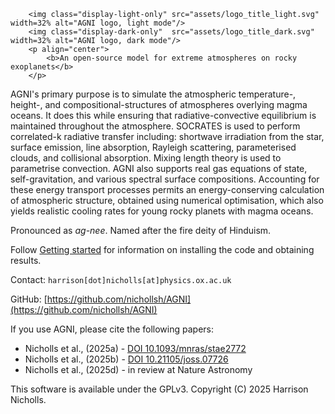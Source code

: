 ```@raw html
    <img class="display-light-only" src="assets/logo_title_light.svg" width=32% alt="AGNI logo, light mode"/>
    <img class="display-dark-only"  src="assets/logo_title_dark.svg"  width=32% alt="AGNI logo, dark mode"/>
    <p align="center">
        <b>An open-source model for extreme atmospheres on rocky exoplanets</b>
    </p>
```

AGNI's primary purpose is to simulate the atmospheric temperature-, height-, and compositional-structures of atmospheres overlying magma oceans. It does this while ensuring that radiative-convective equilibrium is maintained throughout the atmosphere. SOCRATES is used to perform correlated-k radiative transfer including: shortwave irradiation from the star, surface emission, line absorption, Rayleigh scattering, parameterised clouds, and collisional absorption. Mixing length theory is used to parametrise convection. AGNI also supports real gas equations of state, self-gravitation, and various spectral surface compositions. Accounting for these energy transport processes permits an energy-conserving calculation of atmospheric structure, obtained using numerical optimisation, which also yields realistic cooling rates for young rocky planets with magma oceans.

Pronounced as _ag-nee_. Named after the fire deity of Hinduism.

Follow [Getting started](@ref) for information on installing the code and
obtaining results.

Contact: `harrison[dot]nicholls[at]physics.ox.ac.uk`

GitHub: [https://github.com/nichollsh/AGNI](https://github.com/nichollsh/AGNI)

If you use AGNI, please cite the following papers:
* Nicholls et al., (2025a) - [DOI 10.1093/mnras/stae2772](https://doi.org/10.1093/mnras/stae2772)
* Nicholls et al., (2025b) - [DOI 10.21105/joss.07726](https://doi.org/10.21105/joss.07726)
* Nicholls et al., (2025d) - in review at Nature Astronomy

This software is available under the GPLv3. Copyright (C) 2025 Harrison Nicholls.
